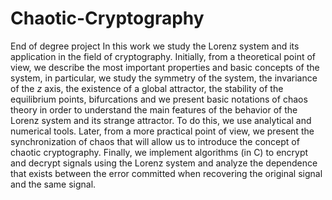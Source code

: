 # Chaotic-Cryptography
End of degree project
In this work we study the Lorenz system and its application in the field of cryptography. Initially, from a theoretical point of view, we describe the most important properties and basic concepts of the system, in particular, we study the symmetry of the system, the invariance of the $z$ axis, the existence of a global attractor, the stability of the equilibrium points, bifurcations and we present basic notations of chaos theory in order to understand the main features of the behavior of the Lorenz system and its strange attractor. To do this, we use analytical and numerical tools. Later, from a more practical point of view, we present the synchronization of chaos that will allow us to introduce the concept of chaotic cryptography. Finally, we implement algorithms (in C) to encrypt and decrypt signals using the Lorenz system and analyze the dependence that exists between the error committed when recovering the original signal and the same signal.
